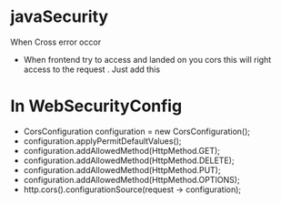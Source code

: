 # javaSecurity
When Cross error occor
* When frontend try to access and landed on you cors this will right access to the request . Just add this  
# In WebSecurityConfig
* CorsConfiguration configuration = new CorsConfiguration();
* configuration.applyPermitDefaultValues();
* configuration.addAllowedMethod(HttpMethod.GET);
* configuration.addAllowedMethod(HttpMethod.DELETE);
* configuration.addAllowedMethod(HttpMethod.PUT);
* configuration.addAllowedMethod(HttpMethod.OPTIONS);
* http.cors().configurationSource(request -> configuration);
